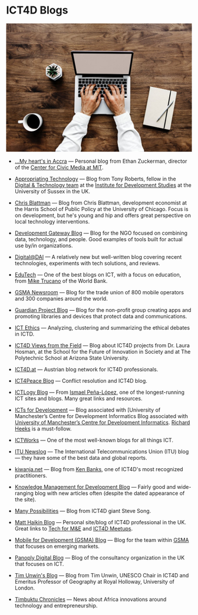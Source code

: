 # ICT4D Blogs

![blog](../../images/blog.jpg)

- [...My heart's in Accra](http://www.ethanzuckerman.com/blog) — Personal blog from Ethan Zuckerman, director of the [Center for Civic Media at MIT](https://civic.mit.edu). 

- [Appropriating Technology](http://appropriatingtechnology.org) — Blog from Tony Roberts, fellow in the [Digital & Technology team](https://www.ids.ac.uk/team/digital) at the [Institute for Development Studies](https://www.ids.ac.uk/) at the University of Sussex in the UK.

- [Chris Blattman](https://chrisblattman.com) — Blog from Chris Blattman, development economist at the Harris School of Public Policy at the University of Chicago. Focus is on development, but he's young and hip and offers great perspective on local technology interventions.

- [Development Gateway Blog](https://www.developmentgateway.org/blog) — Blog for the NGO focused on combining data, technology, and people. Good examples of tools built for actual use by/in organizations.

- [Digital@DAI](https://dai-global-digital.com) — A relatively new but well-written blog covering recent technologies, experiments with tech solutions, and reviews.

- [EduTech](https://blogs.worldbank.org/edutech) — One of the best blogs on ICT, with a focus on education, from [Mike Trucano](https://blogs.worldbank.org/team/michael-trucano) of the World Bank.

- [GSMA Newsroom](https://www.gsma.com/newsroom) — Blog for the trade union of 800 mobile operators and 300 companies around the world.

- [Guardian Project Blog](https://guardianproject.info/blog) — Blog for the non-profit group creating apps and promoting libraries and devices that protect data and communications.

- [ICT Ethics](https://ictdethics.wordpress.com) — Analyzing, clustering and summarizing the ethical debates in ICTD.

- [ICT4D Views from the Field](https://ict4dviewsfromthefield.wordpress.com) — Blog about ICT4D projects from Dr. Laura Hosman, at the School for the Future of Innovation in Society and at The Polytechnic School at Arizona State University.

- [ICT4D.at](http://www.ict4d.at) — Austrian blog network for ICT4D professionals.

- [ICT4Peace Blog](https://ict4peace.wordpress.com) — Conflict resolution and ICT4D blog.

- [ICTLogy Blog](http://ictlogy.net/ict4dblog) — From [Ismael Peña-López](http://ictlogy.net/about-me/), one of the longest-running ICT sites and blogs. Many great links and resources.

- [ICTs for Development](https://ict4dblog.wordpress.com) — Blog associated with [University of Manchester’s Centre for Development Informatics Blog associated with [University of Manchester’s Centre for Development Informatics](https://www.cdi.manchester.ac.uk/). [Richard Heeks](https://ict4dblog.wordpress.com/author/richardheeks/) is a must-follow.

- [ICTWorks](https://www.ictworks.org) — One of the most well-known blogs for all things ICT.

- [ITU Newslog](https://www.itu.int) — The International Telecommunications Union (ITU) blog — they have some of the best data and global reports.

- [kiwanja.net](http://www.kiwanja.net) — Blog from [Ken Banks](http://www.kiwanja.net/kenbanks), one of ICT4D's most recognized practitioners.

- [Knowledge Management for Development Blog](http://www.km4dev.org/profiles/blog/list) — Fairly good and wide-ranging blog with new articles often (despite the dated appearance of the site).

- [Many Possibilities](https://manypossibilities.net) — Blog from ICT4D giant Steve Song.

- [Matt Haikin Blog](https://matthaikin.com) — Personal site/blog of ICT4D professional in the UK. Great links to [Tech for M&E](https://matthaikin.com/useful-tech-for-monitoring-evaluation/) and [ICT4D Meetups](https://matthaikin.com/ict4d-meets/).

- [Mobile for Development (GSMA) Blog](https://www.gsma.com/mobilefordevelopment) — Blog for the team within [GSMA](https://gsma.com) that focuses on emerging markets.

- [Panoply Digital Blog](https://www.panoplydigital.com/blog) — Blog of the consultancy organization in the UK that focuses on ICT.

- [Tim Unwin's Blog](https://unwin.wordpress.com) — Blog from Tim Unwin, UNESCO Chair in ICT4D and Emeritus Professor of Geography at Royal Holloway, University of London.

- [Timbuktu Chronicles](https://timbuktuchronicles.blogspot.com) — News about Africa innovations around technology and entrepreneurship.
